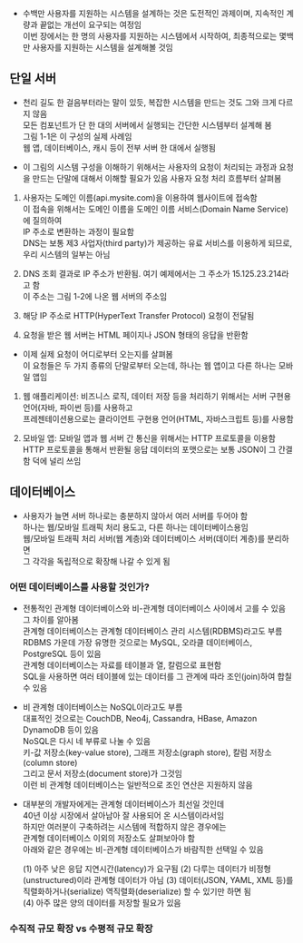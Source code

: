 

- 수백만 사용자를 지원하는 시스템을 설계하는 것은 도전적인 과제이며,
  지속적인 계량과 끝없는 개선이 요구되는 여정임 </br>
  이번 장에서는 한 명의 사용자를 지원하는 시스템에서 시작하여,
  최종적으로는 몇백만 사용자를 지원하는 시스템을 설계해볼 것임
   

## 단일 서버

- 천리 길도 한 걸음부터라는 말이 있듯, 복잡한 시스템을 만드는 것도 그와 크게 다르지 않음  
  모든 컴포넌트가 단 한 대의 서버에서 실행되는 간단한 시스템부터 설계해 봄  
  그림 1-1은 이 구성의 실제 사례임  
  웹 앱, 데이터베이스, 캐시 등이 전부 서버 한 대에서 실행됨  

- 이 그림의 시스템 구성을 이해하기 위해서는 사용자의 요청이 처리되는 과정과 요청을 만드는 단말에 대해서 이해할 필요가 있음
  사용자 요청 처리 흐름부터 살펴봄


1. 사용자는 도메인 이름(api.mysite.com)을 이용하여 웹사이트에 접속함  
   이 접속을 위해서는 도메인 이름을 도메인 이름 서비스(Domain Name Service)에 질의하여  
   IP 주소로 변환하는 과정이 필요함  
   DNS는 보통 제3 사업자(third party)가 제공하는 유료 서비스를 이용하게 되므로,  
   우리 시스템의 일부는 아님  
   
2. DNS 조회 결과로 IP 주소가 반환됨. 여기 예제에서는 그 주소가 15.125.23.214라고 함  
   이 주소는 그림 1-2에 나온 웹 서버의 주소임  
   
3. 해당 IP 주소로 HTTP(HyperText Transfer Protocol) 요청이 전달됨  

4. 요청을 받은 웹 서버는 HTML 페이지나 JSON 형태의 응답을 반환함  

- 이제 실제 요청이 어디로부터 오는지를 살펴봄  
  이 요청들은 두 가지 종류의 단말로부터 오는데, 하나는 웹 앱이고 다른 하나는 모바일 앱임  
  
1. 웹 애플리케이션: 비즈니스 로직, 데이터 저장 등을 처리하기 위해서는 서버 구현용 언어(자바, 파이썬 등)를 사용하고  
                    프레젠테이션용으로는 클라이언트 구현용 언어(HTML, 자바스크립트 등)를 사용함  
                    
2. 모바일 앱: 모바일 앱과 웹 서버 간 통신을 위해서는 HTTP 프로토콜을 이용함  
              HTTP 프로토콜을 통해서 반환될 응답 데이터의 포맷으로는 보통 JSON이 그 간결함 덕에 널리 쓰임  
              


## 데이터베이스

- 사용자가 늘면 서버 하나로는 충분하지 않아서 여러 서버를 두어야 함  
  하나는 웹/모바일  트래픽 처리 용도고, 다른 하나는 데이터베이스용임  
  웹/모바일 트래픽 처리 서버(웹 계층)와 데이터베이스 서버(데이터 계층)를 분리하면  
  그 각각을 독립적으로 확장해 나갈 수 있게 됨  
  

### 어떤 데이터베이스를 사용할 것인가?

- 전통적인 관계형 데이터베이스와 비-관계형 데이터베이스 사이에서 고를 수 있음  
  그 차이를 알아봄  
  관계형 데이터베이스는 관계형 데이터베이스 관리 시스템(RDBMS)라고도 부름  
  RDBMS 가운데 가장 유명한 것으로는 MySQL, 오라클 데이터베이스, PostgreSQL 등이 있음  
  관계형 데이터베이스는 자료를 테이블과 열, 칼럼으로 표현함  
  SQL을 사용하면 여러 테이블에 있는 데이터를 그 관계에 따라 조인(join)하여 합칠 수 있음  
  
- 비 관계형 데이터베이스는 NoSQL이라고도 부름  
  대표적인 것으로는 CouchDB, Neo4j, Cassandra, HBase, Amazon DynamoDB 등이 있음  
  NoSQL은 다시 네 부류로 나눌 수 있음  
  키-값 저장소(key-value store), 그래프 저장소(graph store), 칼럼 저장소(column store)  
  그리고 문서 저장소(document store)가 그것임  
  이런 비 관계형 데이터베이스는 일반적으로 조인 연산은 지원하지 않음  
  
- 대부분의 개발자에게는 관계형 데이터베이스가 최선일 것인데  
  40년 이상 시장에서 살아남아 잘 사용되어 온 시스템이라서임  
  하지만 여러분이 구축하려는 시스템에 적합하지 않은 경우에는  
  관계형 데이터베이스 이외의 저장소도 살펴보아야 함  
  아래와 같은 경우에는 비-관계형 데이터베이스가 바람직한 선택일 수 있음  
  
  (1) 아주 낮은 응답 지연시간(latency)가 요구됨
  (2) 다루는 데이터가 비정형(unstructured)이라 관계형 데이터가 아님
  (3) 데이터(JSON, YAML, XML 등)를 직렬화하거나(serialize) 역직렬화(deserialize) 할 수 있기만 하면 됨  
  (4) 아주 많은 양의 데이터를 저장할 필요가 있음  
  

### 수직적 규모 확장 vs 수평적 규모 확장
  
